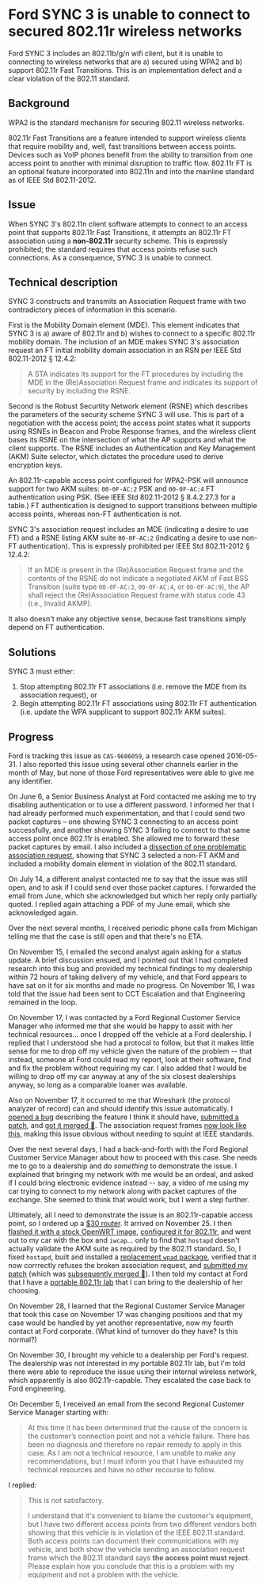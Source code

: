 Ford SYNC 3 is unable to connect to secured 802.11r wireless networks
===

Ford SYNC 3 includes an 802.11b/g/n wifi client, but it is unable to connecting to wireless networks that are a) secured using WPA2 and b) support 802.11r Fast Transitions. This is an implementation defect and a clear violation of the 802.11 standard.

Background
---

WPA2 is the standard mechanism for securing 802.11 wireless networks.

802.11r Fast Transitions are a feature intended to support wireless clients that require mobility and, well, fast transitions between access points. Devices such as VoIP phones benefit from the ability to transition from one access point to another with minimal disruption to traffic flow. 802.11r FT is an optional feature incorporated into 802.11n and into the mainline standard as of IEEE Std 802.11-2012.

Issue
---

When SYNC 3's 802.11n client software attempts to connect to an access point that supports 802.11r Fast Transitions, it attempts an 802.11r FT association using a **non-802.11r** security scheme. This is expressly prohibited; the standard requires that access points refuse such connections. As a consequence, SYNC 3 is unable to connect.

Technical description
---

SYNC 3 constructs and transmits an Association Request frame with two contradictory pieces of information in this scenario.

First is the Mobility Domain element (MDE). This element indicates that SYNC 3 is a) aware of 802.11r and b) wishes to connect to a specific 802.11r mobility domain. The inclusion of an MDE makes SYNC 3's association request an FT initial mobility domain association in an RSN per IEEE Std 802.11-2012 § 12.4.2:

> A STA indicates its support for the FT procedures by including the MDE in the (Re)Association Request frame and indicates its support of security by including the RSNE.

Second is the Robust Securtity Network element (RSNE) which describes the parameters of the security scheme SYNC 3 will use. This is part of a negotiation with the access point; the access point states what it supports using RSNEs in Beacon and Probe Response frames, and the wireless client bases its RSNE on the intersection of what the AP supports and what the client supports. The RSNE includes an Authentication and Key Management (AKM) Suite selector, which dictates the procedure used to derive encryption keys.

An 802.11r-capable access point configured for WPA2-PSK will announce support for two AKM suites: `00-0F-AC:2` PSK and `00-0F-AC:4` FT authentication using PSK. (See IEEE Std 802.11-2012 § 8.4.2.27.3 for a table.) FT authentication is designed to support transitions between multiple access points, whereas non-FT authentication is not.

SYNC 3's association request includes an MDE (indicating a desire to use FT) and a RSNE listing AKM suite `00-0F-AC:2` (indicating a desire to use non-FT authentication). This is expressly prohibited per IEEE Std 802.11-2012 § 12.4.2:

> If an MDE is present in the (Re)Association Request frame and the contents of the RSNE do not indicate a negotiated AKM of Fast BSS Transition (suite type `00-0F-AC:3`, `00-0F-AC:4`, or `00-0F-AC:9`), the AP shall reject the (Re)Association Request frame with status code 43 (i.e., Invalid AKMP).

It also doesn't make any objective sense, because fast transitions simply depend on FT authentication. 

Solutions
---

SYNC 3 must either:

1. Stop attempting 802.11r FT associations (i.e. remove the MDE from its association request), or
2. Begin attempting 802.11r FT associations using 802.11r FT authentication (i.e. update the WPA supplicant to support 802.11r AKM suites).

Progress
--

Ford is tracking this issue as `CAS-9606059`, a research case opened 2016-05-31. I also reported this issue using several other channels earlier in the month of May, but none of those Ford representatives were able to give me any identifier.

On June 6, a Senior Business Analyst at Ford contacted me asking me to try disabling authentication or to use a different password. I informed her that I had already performed much experimentation, and that I could send two packet captures – one showing SYNC 3 connecting to an access point successfully, and another showing SYNC 3 failing to connect to that same access point once 802.11r is enabled. She allowed me to forward these packet captures by email. I also included a [dissection of one problematic association request](http://i.imgur.com/Kap11SZ.png), showing that SYNC 3 selected a non-FT AKM and included a mobility domain element in violation of the 802.11 standard.

On July 14, a different analyst contacted me to say that the issue was still open, and to ask if I could send over those packet captures. I forwarded the email from June, which she acknowledged but which her reply only partially quoted. I replied again attaching a PDF of my June email, which she acknowledged again.

Over the next several months, I received periodic phone calls from Michigan telling me that the case is still open and that there's no ETA.

On November 15, I emailed the second analyst again asking for a status update. A brief discussion ensued, and I pointed out that I had completed research into this bug and provided my technical findings to my dealership within 72 hours of taking delivery of my vehicle, and that Ford appears to have sat on it for six months and made no progress. On November 16, I was told that the issue had been sent to CCT Escalation and that Engineering remained in the loop.

On November 17, I was contacted by a Ford Regional Customer Service Manager who informed me that she would be happy to assit with her technical resources… once I dropped off the vehicle at a Ford dealership. I replied that I understood she had a protocol to follow, but that it makes little sense for me to drop off my vehicle given the nature of the problem -- that instead, someone at Ford could read my report, look at their software, find and fix the problem without requiring my car. I also added that I would be willing to drop off my car anyway at any of the six closest dealerships anyway, so long as a comparable loaner was available.

Also on November 17, it occurred to me that Wireshark (the protocol analyzer of record) can and should identify this issue automatically. I [opened a bug](https://bugs.wireshark.org/bugzilla/show_bug.cgi?id=13149) describing the feature I think it should have, [submitted a patch](https://code.wireshark.org/review/#/c/18862/), and [got it merged 🎉](https://github.com/wireshark/wireshark/commit/50515b9ebf8db7e97369e0cdbc748db9d0fd818b). The association request frames [now look like this](http://i.imgur.com/ZA2i5Uh.png), making this issue obvious without needing to squint at IEEE standards.

Over the next several days, I had a back-and-forth with the Ford Regional Customer Service Manager about how to proceed with this case. She needs me to go to a dealership and do _something_ to demonstrate the issue. I explained that bringing my network with me would be an ordeal, and asked if I could bring electronic evidence instead -- say, a video of me using my car trying to connect to my network along with packet captures of the exchange. She seemed to think that would work, but I went a step further.

Ultimately, all I need to demonstrate the issue is an 802.11r-capable access point, so I ordered up a [$30 router](https://www.amazon.com/gp/product/B01DBS5Z0W). It arrived on November 25. I then [flashed it with a stock OpenWRT image](https://wiki.openwrt.org/toh/gl-inet/gl-mt300a#oem_easy_installation), [configured it for 802.11r](https://www.reddit.com/r/openwrt/comments/515oea/finally_got_80211r_roaming_working/), and went out to my car with the box and `iwcap`… only to find that `hostapd` doesn't actually validate the AKM suite as required by the 802.11 standard. So, I fixed `hostapd`, built and installed a [replacement `wpad` package](https://s3.amazonaws.com/willglynn/hostapd/wpad_2016-01-15-2_ramips.ipk), verified that it now corrrectly refuses the broken association request, and [submitted my patch](http://lists.infradead.org/pipermail/hostap/2016-November/036706.html) (which was [subsequently merged 🎉](http://w1.fi/cgit/hostap/commit/?id=209dad066e5275ac13f52623cc9eaf9b70910123)). I then told my contact at Ford that I have a [portable 802.11r lab](http://i.imgur.com/OD9RYhj.jpg) that I can bring to the dealership of her choosing.

On November 28, I learned that the Regional Customer Service Manager that took this case on November 17 was changing positions and that my case would be handled by yet another representative, now my fourth contact at Ford corporate. (What kind of turnover do they have? Is this normal?)

On November 30, I brought my vehicle to a dealership per Ford's request. The dealership was not interested in my portable 802.11r lab, but I'm told there were able to reproduce the issue using their internal wireless network, which apparently is also 802.11r-capable. They escalated the case back to Ford engineering.

On December 5, I received an email from the second Regional Customer Service Manager starting with:

> At this time it has been determined that the cause of the concern is the customer’s connection point and not a vehicle failure. There has been no diagnosis and therefore no repair remedy to apply in this case. As I am not a technical resource, I am unable to make any recommendations, but I must inform you that I have exhausted my technical resources and have no other recourse to follow.

I replied:

> This is not satisfactory.
> 
> I understand that it's convenient to blame the customer's equipment, but I have two different access points from two different vendors both showing that this vehicle is in violation of the IEEE 802.11 standard. Both access points can document their communications with my vehicle, and both show the vehicle sending an association request frame which the 802.11 standard says **the access point must reject**. Please explain how you conclude that this is a problem with my equipment and not a problem with the vehicle.
